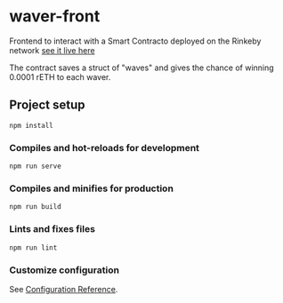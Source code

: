 # waver-front

Frontend to interact with a Smart Contracto deployed on the Rinkeby network [see it live here](https://wavefront.netlify.app/)

The contract saves a struct of "waves" and gives the chance of winning 0.0001 rETH to each waver.

## Project setup

```
npm install
```

### Compiles and hot-reloads for development

```
npm run serve
```

### Compiles and minifies for production

```
npm run build
```

### Lints and fixes files

```
npm run lint
```

### Customize configuration

See [Configuration Reference](https://cli.vuejs.org/config/).
